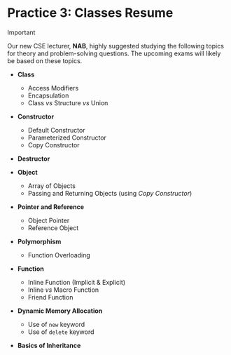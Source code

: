 # Practice 3: Classes Resume

> [!IMPORTANT]
> Our new CSE lecturer, **NAB**, highly suggested studying the following topics for theory and problem-solving questions. The upcoming exams will likely be based on these topics.

-   **Class**

    -   Access Modifiers
    -   Encapsulation
    -   Class _vs_ Structure _vs_ Union

-   **Constructor**

    -   Default Constructor
    -   Parameterized Constructor
    -   Copy Constructor

-   **Destructor**

-   **Object**

    -   Array of Objects
    -   Passing and Returning Objects (using _Copy Constructor_)

-   **Pointer and Reference**

    -   Object Pointer
    -   Reference Object

-   **Polymorphism**

    -   Function Overloading

-   **Function**

    -   Inline Function (Implicit & Explicit)
    -   Inline _vs_ Macro Function
    -   Friend Function

-   **Dynamic Memory Allocation**

    -   Use of `new` keyword
    -   Use of `delete` keyword

-   **Basics of Inheritance**
